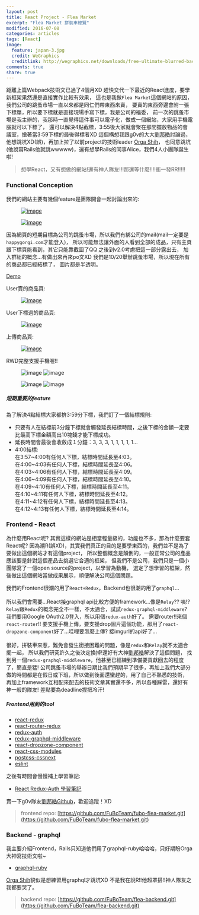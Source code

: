 ```yaml
---
layout: post
title: React Project - Flea Market
excerpt: "Flea Market 拼裝車總覽"
modified: 2016-07-08
categories: articles
tags: [React]
image:
  feature: japan-3.jpg
  credit: WeGraphics
  creditlink: http://wegraphics.net/downloads/free-ultimate-blurred-background-pack/
comments: true
share: true
---
```


距離上篇Webpack技術文已過了4個月XD
趕快交代一下最近的React進度，要學新框架果然還是直接實作比較有效果，
這也是我做`Flea Market`這個網站的原因，我們公司的跳蚤市場一直以來都是同仁們帶東西來賣，
要賣的東西旁邊會附一張下標單，所以要下標就是直接現場手寫下標，我是公司的福委，
前一次的跳蚤市場是我主辦的，我那時一直覺得這件事可以電子化，做成一個網站，大家用手機電腦就可以下標了，
還可以解決4點截標，3:55後大家就會聚在那間擺放物品的會議室，搶著當3:59下標的最後得標者XD
這個構想我跟g0v的大大[劉邦皓]討論過，他想跳坑XD(誤)，再加上拉了以前project的技術leader [Orga Shih]，
也同意跳坑(他說寫Rails他就跳wwwww)，還有想學Rails的同事Alice，我們4人小團隊誕生啦!

> 想學React，又有想做的網站!還有神人隊友!!!那還等什麼!!!!衝一發RR!!!!!

### Functional Conception

我們的網站主要有幾個feature是團隊開會一起討論出來的:

<figure>
	<a href="http://i.imgur.com/MFXQpaJ.png"><img src="http://i.imgur.com/MFXQpaJ.png" alt="image"></a>
</figure>
<figure>
	<a href="http://i.imgur.com/gP3PYAU.png"><img src="http://i.imgur.com/gP3PYAU.png" alt="image"></a>
</figure>

因為網頁的短期目標為公司的跳蚤市場，所以我們有綁公司的mail(mail一定要是`happygorgi.com`才能登入)，
所以可能無法讓外面的人看到全部的成品，只有主頁跟下標頁能看到，其它只能靠截圖了QQ 之後到v2.0考慮把這一部分露出去，
加入群組的概念...有做出來再來po文XD 我們是10/20舉辦跳蚤市場，所以現在所有的商品都已經結標了，
圖片都是半透明。

<div markdown="0"><a href="http://flea.hopebaytech.com/" class="btn">Demo</a></div>

User賣的商品頁:
<figure>
	<a href="http://i.imgur.com/CEAsZAv.png"><img src="http://i.imgur.com/CEAsZAv.png" alt="image"></a>
</figure>

User下標過的商品頁:
<figure>
	<a href="http://i.imgur.com/aC0vUEU.png"><img src="http://i.imgur.com/aC0vUEU.png" alt="image"></a>
</figure>

上傳商品頁:
<figure>
	<a href="http://i.imgur.com/OcQNV16.png"><img src="http://i.imgur.com/OcQNV16.png" alt="image"></a>
</figure>

RWD完整支援手機喔!!

<figure class="half">
	<img src="http://i.imgur.com/zd7RWJU.jpg" alt="image">
	<img src="http://i.imgur.com/TiqEv2k.jpg" alt="image">
</figure>
<figure class="half">
	<img src="http://i.imgur.com/heP16LP.jpg" alt="image">
	<img src="http://i.imgur.com/F73YOuz.jpg" alt="image">
</figure>

##### 短期重要的feature

為了解決4點結標大家都拚3:59分下標，我們訂了一個結標規則:

* 只要有人在結標前3分鐘下標就會觸發延長結標時間，之後下標的金額一定要比最高下標金額高出10塊錢才能下標成功。
* 延長時間會最後會收斂成１分鐘：3, 3, 3, 1, 1, 1, 1, 1...
* 4:00結標:<br />
    在3:57~4:00有任何人下標，結標時間延長至4:03。<br />
    在4:00~4:03有任何人下標，結標時間延長至4:06。<br />
    在4:03~4:06有任何人下標，結標時間延長至4:09。<br />
    在4:06~4:09有任何人下標，結標時間延長至4:10。<br />
    在4:09~4:10有任何人下標，結標時間延長至4:11。<br />
    在4:10~4:11有任何人下標，結標時間延長至4:12。<br />
    在4:11~4:12有任何人下標，結標時間延長至4:13。<br />
    在4:12~4:13有任何人下標，結標時間延長至4:14。<br />

### Frontend - React

為什麼用React呢? 其實這樣的網站是相當輕量級的，功能也不多，那為什麼要套React呢?
因為潮R(誤XD)，其實我們真正的目的是要學東西的，我們並不是為了要做出這個網站才有這個project，
所以整個概念是顛倒的，一般正常公司的產品應該要是針對這個產品去挑選它合適的框架，
但我們不是公司，我們只是一個小團隊寫了一個open source的project，以學習為動機，
選定了想學習的框架，然後做出這個網站當做成果展示，順便解決公司這個問題。

我們的Frontend很潮的用了`React+Redux`，Backend也很潮的用了`graphql`... <br /><br />
所以我們會需要...React接graphql api比較方便的framework...像是`Relay`??
咦!? `Relay`跟`Redux`的概念完全不一樣，不太適合，試試`redux-graphql-middleware`?
我們要用Google OAuth2.0登入，所以用個`redux-auth`好了。
需要router!!來個`react-router`!!
要支援手機上傳，要支援drop圖片這個功能，那用了`react-dropzone-component`好了...哇哩要怎麼上傳? 接imgurl的api好了...<br /><br />
很好，拼裝車來惹，難免會發生銜接困難的問題，像是`redux`和`Relay`就不太適合擺一起，
所以我們研究許久之後決定換掉!還好有大神[劉邦皓]解決了這個問題，
找到另一個`redux-graphql-middleware`，他甚至已經練到準備要貢獻回去的程度了，簡直是猛!
公司跳蚤市場的舉辦日期比我們預期早了很多，再加上我們大部分做的時間都是在假日或下班，所以做到後面還蠻趕的，用了自己不熟悉的技術，
再加上framework互相配來配去的技術文章其實還不多，所以各種踩雷，還好有神一般的隊友!
差點要為deadline捏把冷汗!

##### Frontend用到的tool

* [react-redux](https://github.com/reactjs/react-redux)
* [react-router-redux](https://github.com/reactjs/react-router-redux)
* [redux-auth](https://github.com/lynndylanhurley/redux-auth)
* [redux-graphql-middleware](https://github.com/gtg092x/redux-graphql-middleware)
* [react-dropzone-component](https://github.com/felixrieseberg/React-Dropzone-Component)
* [react-css-modules](https://github.com/gajus/react-css-modules)
* [postcss-cssnext](https://github.com/MoOx/postcss-cssnext)
* [eslint](https://github.com/eslint/eslint)

之後有時間會慢慢補上學習筆記:

* [React Redux-Auth 學習筆記](http://elainehuang.github.io/so-simple-theme/articles/react-auth/)

賣一下g0v隊友[劉邦皓Github](https://github.com/orgs/FuBoTeam/people/ben196888)，歡迎追蹤！XD

> frontend repo: [https://github.com/FuBoTeam/fubo-flea-market.git](https://github.com/FuBoTeam/fubo-flea-market.git)

### Backend - graphql

我主要介紹Frontend，Rails只知道他們用了graphql-ruby哈哈哈，只好期盼Orga大神寫技術文啦~

* [graphql-ruby](https://github.com/rmosolgo/graphql-ruby)

[Orga Shih]貌似是想練習用graphql才跳坑XD
不是我在說R!!他超罩搭!!神人隊友之我都要哭了。

> backend repo: [https://github.com/FuBoTeam/flea-backend.git](https://github.com/FuBoTeam/flea-backend.git)

[劉邦皓]: https://www.facebook.com/ben196888
[Orga Shih]: https://www.facebook.com/sinorga
